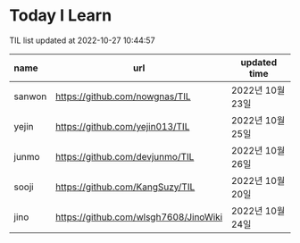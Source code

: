 # Today I Learn

TIL list updated at 2022-10-27 10:44:57

| name   | url                                   | updated time     |
| :----- | ------------------------------------- | ---------------- |
| sanwon | https://github.com/nowgnas/TIL        | 2022년 10월 23일 |
| yejin  | https://github.com/yejin013/TIL       | 2022년 10월 25일 |
| junmo  | https://github.com/devjunmo/TIL       | 2022년 10월 26일 |
| sooji  | https://github.com/KangSuzy/TIL       | 2022년 10월 20일 |
| jino   | https://github.com/wlsgh7608/JinoWiki | 2022년 10월 24일 |
